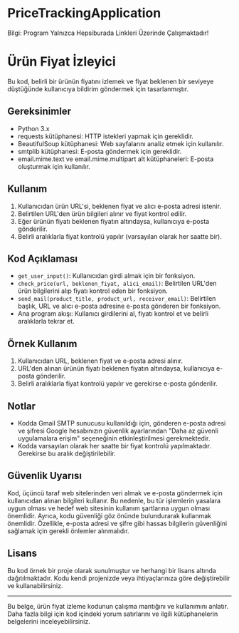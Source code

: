 # PriceTrackingApplication

Bilgi: Program Yalnızca Hepsiburada Linkleri Üzerinde Çalışmaktadır!

# Ürün Fiyat İzleyici

Bu kod, belirli bir ürünün fiyatını izlemek ve fiyat beklenen bir seviyeye düştüğünde kullanıcıya bildirim göndermek için tasarlanmıştır.

## Gereksinimler

- Python 3.x
- requests kütüphanesi: HTTP istekleri yapmak için gereklidir.
- BeautifulSoup kütüphanesi: Web sayfalarını analiz etmek için kullanılır.
- smtplib kütüphanesi: E-posta göndermek için gereklidir.
- email.mime.text ve email.mime.multipart alt kütüphaneleri: E-posta oluşturmak için kullanılır.

## Kullanım

1. Kullanıcıdan ürün URL'si, beklenen fiyat ve alıcı e-posta adresi istenir.
2. Belirtilen URL'den ürün bilgileri alınır ve fiyat kontrol edilir.
3. Eğer ürünün fiyatı beklenen fiyatın altındaysa, kullanıcıya e-posta gönderilir.
4. Belirli aralıklarla fiyat kontrolü yapılır (varsayılan olarak her saatte bir).

## Kod Açıklaması

- `get_user_input()`: Kullanıcıdan girdi almak için bir fonksiyon.
- `check_price(url, beklenen_fiyat, alici_email)`: Belirtilen URL'den ürün bilgilerini alıp fiyatı kontrol eden bir fonksiyon.
- `send_mail(product_title, product_url, receiver_email)`: Belirtilen başlık, URL ve alıcı e-posta adresine e-posta gönderen bir fonksiyon.
- Ana program akışı: Kullanıcı girdilerini al, fiyatı kontrol et ve belirli aralıklarla tekrar et.

## Örnek Kullanım

1. Kullanıcıdan URL, beklenen fiyat ve e-posta adresi alınır.
2. URL'den alınan ürünün fiyatı beklenen fiyatın altındaysa, kullanıcıya e-posta gönderilir.
3. Belirli aralıklarla fiyat kontrolü yapılır ve gerekirse e-posta gönderilir.

## Notlar

- Kodda Gmail SMTP sunucusu kullanıldığı için, gönderen e-posta adresi ve şifresi Google hesabınızın güvenlik ayarlarından "Daha az güvenli uygulamalara erişim" seçeneğinin etkinleştirilmesi gerekmektedir.
- Kodda varsayılan olarak her saatte bir fiyat kontrolü yapılmaktadır. Gerekirse bu aralık değiştirilebilir.

## Güvenlik Uyarısı

Kod, üçüncü taraf web sitelerinden veri almak ve e-posta göndermek için kullanıcıdan alınan bilgileri kullanır. Bu nedenle, bu tür işlemlerin yasalara uygun olması ve hedef web sitesinin kullanım şartlarına uygun olması önemlidir. Ayrıca, kodu güvenliği göz önünde bulundurarak kullanmak önemlidir. Özellikle, e-posta adresi ve şifre gibi hassas bilgilerin güvenliğini sağlamak için gerekli önlemler alınmalıdır.

## Lisans

Bu kod örnek bir proje olarak sunulmuştur ve herhangi bir lisans altında dağıtılmaktadır. Kodu kendi projenizde veya ihtiyaçlarınıza göre değiştirebilir ve kullanabilirsiniz.

---

Bu belge, ürün fiyat izleme kodunun çalışma mantığını ve kullanımını anlatır. Daha fazla bilgi için kod içindeki yorum satırlarını ve ilgili kütüphanelerin belgelerini inceleyebilirsiniz.
